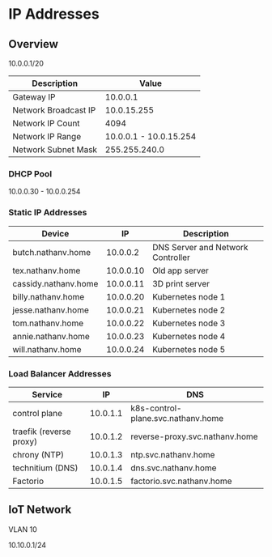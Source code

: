 # IP Addresses

## Overview

10.0.0.1/20

| Description          | Value                  |
| -------------------- | ---------------------- |
| Gateway IP           | 10.0.0.1               |
| Network Broadcast IP | 10.0.15.255            |
| Network IP Count     | 4094                   |
| Network IP Range     | 10.0.0.1 - 10.0.15.254 |
| Network Subnet Mask  | 255.255.240.0          |

### DHCP Pool

10.0.0.30 - 10.0.0.254

### Static IP Addresses

| Device               | IP        | Description                       |
| -------------------- | --------- | --------------------------------- |
| butch.nathanv.home   | 10.0.0.2  | DNS Server and Network Controller |
| tex.nathanv.home     | 10.0.0.10 | Old app server                    |
| cassidy.nathanv.home | 10.0.0.11 | 3D print server                   |
| billy.nathanv.home   | 10.0.0.20 | Kubernetes node 1                 |
| jesse.nathanv.home   | 10.0.0.21 | Kubernetes node 2                 |
| tom.nathanv.home     | 10.0.0.22 | Kubernetes node 3                 |
| annie.nathanv.home   | 10.0.0.23 | Kubernetes node 4                 |
| will.nathanv.home    | 10.0.0.24 | Kubernetes node 5                 |

### Load Balancer Addresses

| Service                 | IP       | DNS                                |
| ----------------------- | -------- | ---------------------------------- |
| control plane           | 10.0.1.1 | k8s-control-plane.svc.nathanv.home |
| traefik (reverse proxy) | 10.0.1.2 | reverse-proxy.svc.nathanv.home     |
| chrony (NTP)            | 10.0.1.3 | ntp.svc.nathanv.home               |
| technitium (DNS)        | 10.0.1.4 | dns.svc.nathanv.home               |
| Factorio                | 10.0.1.5 | factorio.svc.nathanv.home          |

## IoT Network

VLAN 10

10.10.0.1/24
